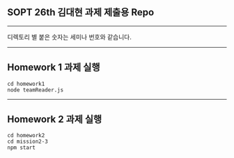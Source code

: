## SOPT 26th 김대현 과제 제출용 Repo
---

디렉토리 별 붙은 숫자는 세미나 번호와 같습니다.

---
## Homework 1 과제 실행
```
cd homework1
node teamReader.js
```

---
## Homework 2 과제 실행
```
cd homework2
cd mission2-3
npm start
```
